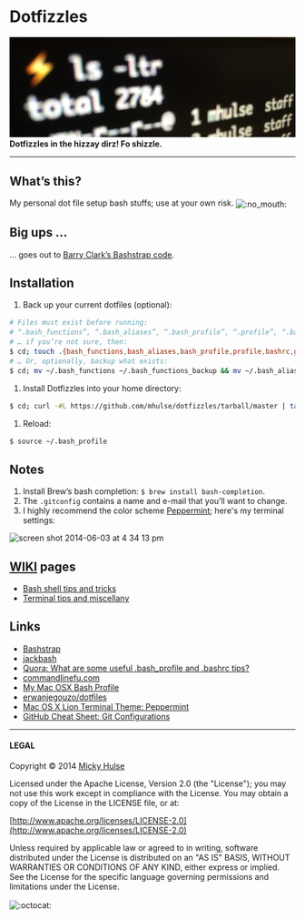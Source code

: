 # Dotfizzles

![ls -ltr](dotfizzles.png)
**Dotfizzles in the hizzay dirz! Fo shizzle.**

---

## What’s this?

My personal dot file setup bash stuffs; use at your own risk. <img width="20" height="20" align="absmiddle" src="https://github.global.ssl.fastly.net/images/icons/emoji/no_mouth.png" alt=":no_mouth:" title=":no_mouth:" class="emoji">

## Big ups …

… goes out to [Barry Clark’s Bashstrap code](https://github.com/barryclark/bashstrap).

## Installation

1. Back up your current dotfiles (optional):

 ```bash
 # Files must exist before running:
 # “.bash_functions”, “.bash_aliases”, “.bash_profile”, “.profile”, “.bashrc”, “.gemrc”, “.gitconfig” and “.gitignore”.
 # … if you’re not sure, then:
 $ cd; touch .{bash_functions,bash_aliases,bash_profile,profile,bashrc,gemrc,gitconfig,gitignore}
 # … Or, optionally, backup what exists:
 $ cd; mv ~/.bash_functions ~/.bash_functions_backup && mv ~/.bash_aliases ~/.bash_aliases_backup && mv ~/.bash_profile ~/.bash_profile_backup && mv ~/.profile ~/.profile_backup && mv ~/.gemrc ~/.gemrc_backup && mv ~/.bashrc ~/.bashrc_backup && mv ~/.gitconfig ~/.gitconfig_backup && mv ~/.gitignore ~/.gitignore_backup
 ```

1. Install Dotfizzles into your home directory:

 ```bash
 $ cd; curl -#L https://github.com/mhulse/dotfizzles/tarball/master | tar -xzv --strip-components 1 --exclude={.editorconfig,.gitattributes,dotfizzles.png,LICENSE,README.md}
 ```

1. Reload:

 ```bash
 $ source ~/.bash_profile
 ```

## Notes

1. Install Brew’s bash completion: `$ brew install bash-completion`.
1. The `.gitconfig` contains a name and e-mail that you’ll want to change.
1. I highly recommend the color scheme [Peppermint](http://noahfrederick.com/blog/2011/lion-terminal-theme-peppermint/); here's my terminal settings:

 ![screen shot 2014-06-03 at 4 34 13 pm](https://cloud.githubusercontent.com/assets/218624/3167953/9ca16924-eb77-11e3-9660-3eb980b669d6.png)

## [WIKI](https://github.com/mhulse/dotfizzles/wiki) pages

* [Bash shell tips and tricks](https://github.com/mhulse/dotfizzles/wiki/Bash-shell-tips-and-tricks)
* [Terminal tips and miscellany](https://github.com/mhulse/dotfizzles/wiki/Terminal-tips-and-miscellany)

## Links

* [Bashstrap](https://github.com/barryclark/bashstrap)
* [jackbash](https://github.com/cep21/jackbash)
* [Quora: What are some useful .bash_profile and .bashrc tips?](https://www.quora.com/What-are-some-useful-bash_profile-and-bashrc-tips)
* [commandlinefu.com](http://www.commandlinefu.com/commands/browse)
* [My Mac OSX Bash Profile](http://natelandau.com/my-mac-osx-bash_profile/)
* [erwanjegouzo/dotfiles](https://github.com/erwanjegouzo/dotfiles)
* [Mac OS X Lion Terminal Theme: Peppermint](http://noahfrederick.com/blog/2011/lion-terminal-theme-peppermint/)
* [GitHub Cheat Sheet: Git Configurations](https://github.com/tiimgreen/github-cheat-sheet#git-configurations)

---

#### LEGAL

Copyright © 2014 [Micky Hulse](http://mky.io)

Licensed under the Apache License, Version 2.0 (the "License"); you may not use this work except in compliance with the License. You may obtain a copy of the License in the LICENSE file, or at:

[http://www.apache.org/licenses/LICENSE-2.0](http://www.apache.org/licenses/LICENSE-2.0)

Unless required by applicable law or agreed to in writing, software distributed under the License is distributed on an "AS IS" BASIS, WITHOUT WARRANTIES OR CONDITIONS OF ANY KIND, either express or implied. See the License for the specific language governing permissions and limitations under the License.

<img width="20" height="20" align="absmiddle" src="https://github.global.ssl.fastly.net/images/icons/emoji/octocat.png" alt=":octocat:" title=":octocat:" class="emoji">
